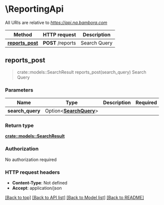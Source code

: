 # \ReportingApi

All URIs are relative to *https://api.na.bambora.com*

Method | HTTP request | Description
------------- | ------------- | -------------
[**reports_post**](ReportingApi.md#reports_post) | **POST** /reports | Search Query



## reports_post

> crate::models::SearchResult reports_post(search_query)
Search Query

### Parameters


Name | Type | Description  | Required | Notes
------------- | ------------- | ------------- | ------------- | -------------
**search_query** | Option<[**SearchQuery**](SearchQuery.md)> |  |  |

### Return type

[**crate::models::SearchResult**](SearchResult.md)

### Authorization

No authorization required

### HTTP request headers

- **Content-Type**: Not defined
- **Accept**: application/json

[[Back to top]](#) [[Back to API list]](../README.md#documentation-for-api-endpoints) [[Back to Model list]](../README.md#documentation-for-models) [[Back to README]](../README.md)

